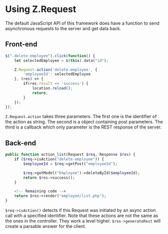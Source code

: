 # Using Z.Request
The default JavaScript API of this framework does have a function to send asynchronous requests to the server and get data back.
## Front-end
```js
$(".delete-employee").click(function() {
    let selectedEmployee = $(this).data("id");

    Z.Request.action('delete-employee', {
        'employeeId': selectedEmployee
    }, (res) => {
        if(res.result == 'success') {
            location.reload();
            return;
        }
    });
});
```
`Z.Request.action` takes three parameters. The first one is the identifier of the action as string. The second is a object containing post parameters. The third is a callback which only parameter is the REST response of the server.
## Back-end
```php
public function action_list(Request $req, Response $res) {
    if ($req->isAction("delete-employee")) {
        $employeeId = $req->getPost("employeeId");

        $req->getModel("Employee")->deleteById($employeeId);
        return $res->success();
    }

    <!-- Remaining code -->
    return $res->render("employee/list.php");
}
```
`$req->isAction()` detects if this Request was initiated by an async action call with a specified identifier. Note that these actions are not the same as the ones in the controller. They work a level higher. `$res->generateRest` will create a parsable answer for the client.
